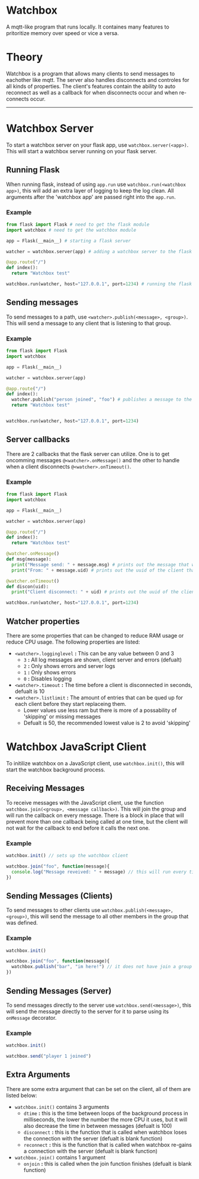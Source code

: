 # Watchbox
A mqtt-like program that runs locally. It containes many features to pritoritize memory over speed or vice a versa.

# Theory
Watchbox is a program that allows many clients to send messages to eachother like mqtt. The server also handles disconnects and controles for all kinds of properties. The client's features contain the ability to auto reconnect as well as a callback for when disconnects occur and when re-connects occur.

-----------

# Watchbox Server
To start a watchbox server on your flask app, use `watchbox.server(<app>)`. This will start a watchbox server running on your flask server.

## Running Flask
When running flask, instead of using `app.run` use `watchbox.run(<watchbox app>)`, this will add an extra layer of logging to keep the log clean. All arguments after the 'watchbox app' are passed right into the `app.run`.

### Example

```python
from flask import Flask # need to get the flask module
import watchbox # need to get the watchbox module

app = Flask(__main__) # starting a flask server

watcher = watchbox.server(app) # adding a watchbox server to the flask server

@app.route("/")
def index():
  return "Watchbox test"

watchbox.run(watcher, host="127.0.0.1", port=1234) # running the flask server with extra logging to reduce garbage
```

## Sending messages
To send messages to a path, use `<watcher>.publish(<message>, <group>)`. This will send a message to any client that is listening to that group.

### Example
```python
from flask import Flask
import watchbox

app = Flask(__main__)

watcher = watchbox.server(app)

@app.route("/")
def index():
  watcher.publish("person joined", "foo") # publishes a message to the "foo" group
  return "Watchbox test"


watchbox.run(watcher, host="127.0.0.1", port=1234)
```

## Server callbacks
There are 2 callbacks that the flask server can utilize. One is to get oncomming messages `@<watcher>.onMessage()` and the other to handle when a client disconnects `@<watcher>.onTimeout()`.

### Example
```python
from flask import Flask
import watchbox

app = Flask(__main__)

watcher = watchbox.server(app)

@app.route("/")
def index():
  return "Watchbox test"

@watcher.onMessage()
def msg(message):
  print("Message send: " + message.msg) # prints out the message that was sent to the server
  print("From: " + message.uid) # prints out the uuid of the client that sent the message

@watcher.onTimeout()
def discon(uid):
  print("Client disconnect: " + uid) # prints out the uuid of the client that disconnected

watchbox.run(watcher, host="127.0.0.1", port=1234)
```
## Watcher properties
There are some properties that can be changed to reduce RAM usage or reduce CPU usage. The following properties are listed:
- `<watcher>.logginglevel` **:** This can be any value between 0 and 3
  - `3` **:** All log messages are shown, client server and errors (defualt)
  - `2` **:** Only shows errors and server logs
  - `1` **:** Only shows errors
  - `0` **:** Disables logging
- `<watcher>.timeout` **:** The time before a client is disconnected in seconds, defualt is 10
- `<watcher>.listlimit` **:** The amount of entries that can be qued up for each client before they start replaceing them.
  - Lower values use less ram but there is more of a possability of 'skipping' or missing messages
  - Defualt is 50, the recommended lowest value is 2 to avoid 'skipping'

# Watchbox JavaScript Client
To initilize watchbox on a JavaScript client, use `watchbox.init()`, this will start the watchbox background process.

## Receiving Messages
To receive messages with the JavaScript client, use the function `watchbox.join(<group>, <message callback>)`. This will join the group and will run the callback on every message. There is a block in place that will prevent more than one callback being called at one time, but the client will not wait for the callback to end before it calls the next one.

### Example
```javascript
watchbox.init() // sets up the watchbox client

watchbox.join("foo", function(message){
  console.log("Message reveived: " + message) // this will run every time a message is received
})
```

## Sending Messages (Clients)
To send messages to other clients use `watchbox.publish(<message>, <group>)`, this will send the message to all other members in the group that was defined.

### Example
```javascript
watchbox.init()

watchbox.join("foo", function(message){
  watchbox.publish("bar", "im here!") // it does not have join a group to publish to one
})
```

## Sending Messages (Server)
To send messages directly to the server use `watchbox.send(<message>)`, this will send the message directly to the server for it to parse using its `onMessage` decorator.

### Example
```javascript
watchbox.init()

watchbox.send("player 1 joined")
```

## Extra Arguments
There are some extra argument that can be set on the client, all of them are listed below:
- `watchbox.init()` contains 3 arguments
  - `dtime` **:** this is the time between loops of the background process in milliseconds, the lower the number the more CPU it uses, but it will also decrease the time in between messages (defualt is 100)
  - `disconnect` **:** this is the function that is called when watchbox loses the connection with the server (defualt is blank function)
  - `reconnect` **:** this is the function that is called when watchbox re-gains a connection with the server (defualt is blank function)
- `watchbox.join()` contains 1 argument
  - `onjoin` **:** this is called when the join function finishes (defualt is blank function)
